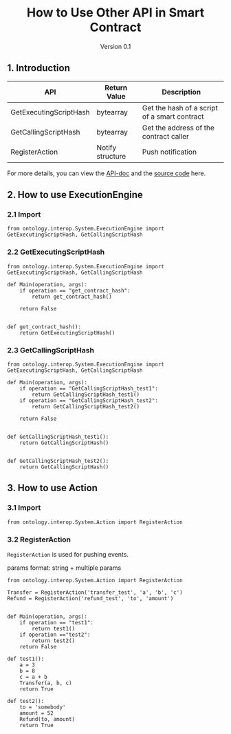 <h1 align="center">How to Use Other API in Smart Contract</h1>
<p align="center" class="version">Version 0.1</p>

## 1. Introduction

| API                          | Return Value  | Description                                       |
| ---------------------------- | ---- | ---------------------------------------- |
| GetExecutingScriptHash | bytearray | Get the hash of a script of a smart contract  |
|GetCallingScriptHash | bytearray | Get the address of the contract caller |
|RegisterAction| Notify structure| Push notification|

For more details, you can view the [API-doc](http://dev-docs.ont.io/#/docs-en/DeveloperGuide/smartcontract/05-sc-api) and the [source code](https://github.com/ontio/ontology-python-compiler) here.

## 2. How to use ExecutionEngine

### 2.1 Import
```
from ontology.interop.System.ExecutionEngine import GetExecutingScriptHash, GetCallingScriptHash
```

### 2.2 GetExecutingScriptHash 

```
from ontology.interop.System.ExecutionEngine import GetExecutingScriptHash, GetCallingScriptHash

def Main(operation, args):
    if operation == "get_contract_hash":
        return get_contract_hash()
    
    return False


def get_contract_hash():
    return GetExecutingScriptHash()
```

### 2.3 GetCallingScriptHash

```
from ontology.interop.System.ExecutionEngine import GetExecutingScriptHash, GetCallingScriptHash

def Main(operation, args):
    if operation == "GetCallingScriptHash_test1":
        return GetCallingScriptHash_test1()
    if operation == "GetCallingScriptHash_test2":
        return GetCallingScriptHash_test2()
    
    return False


def GetCallingScriptHash_test1():
    return GetCallingScriptHash()
    
    
def GetCallingScriptHash_test2():
    return GetCallingScriptHash()
```

## 3. How to use Action

### 3.1 Import
```
from ontology.interop.System.Action import RegisterAction
```

### 3.2 RegisterAction

`RegisterAction` is used for pushing events. 

params format: string + multiple params

```
from ontology.interop.System.Action import RegisterAction

Transfer = RegisterAction('transfer_test', 'a', 'b', 'c')
Refund = RegisterAction('refund_test', 'to', 'amount')


def Main(operation, args):
    if operation == "test1":
        return test1()
    if operation =="test2":
        return test2()
    return False

def test1():
    a = 3
    b = 8
    c = a + b
    Transfer(a, b, c)
    return True

def test2():
    to = 'somebody'
    amount = 52
    Refund(to, amount)
    return True
```


